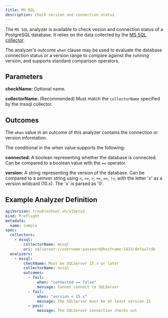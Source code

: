 ```yaml
---
title: MS SQL
description: Check version and connection status
---
```


The `MS SQL` analyzer is available to check vesion and connection status of a PostgreSQL database.
It relies on the data collected by the [MS SQL collector](/collect/mssql/).

The analyzer's outcome `when` clause may be used to evaluate the database connection status or a version range to compare against the running version, and supports standard comparison operators.

## Parameters

**checkName:** Optional name.

**collectorName:** (Recommended) Must match the `collectorName` specified by the mssql collector.

## Outcomes

The `when` value in an outcome of this analyzer contains the connection or version information.

The conditional in the when value supports the following:

**connected:** A boolean representing whether the database is connected.
Can be compared to a boolean value with the `==` operator.

**version:** A string representing the version of the database.
Can be compared to a semver string using `<`, `<=`, `>`, `>=`, `==`, `!=`, with the letter 'x' as a version wildcard (10.x).
The 'x' is parsed as '0'.

## Example Analyzer Definition

```yaml
apiVersion: troubleshoot.sh/v1beta2
kind: Preflight
metadata:
  name: sample
spec:
  collectors:
    - mssql:
        collectorName: mssql
        uri: sqlserver://username:password@hostname:1433/defaultdb
  analyzers:
    - mssql:
        checkName: Must be SQLServer 15.x or later
        collectorName: mssql
        outcomes:
          - fail:
              when: "connected == false"
              message: Cannot connect to SQLServer
          - fail:
              when: "version < 15.x"
              message: The SQLServer must be at least version 15
          - pass:
              message: The SQLServer connection checks out
```